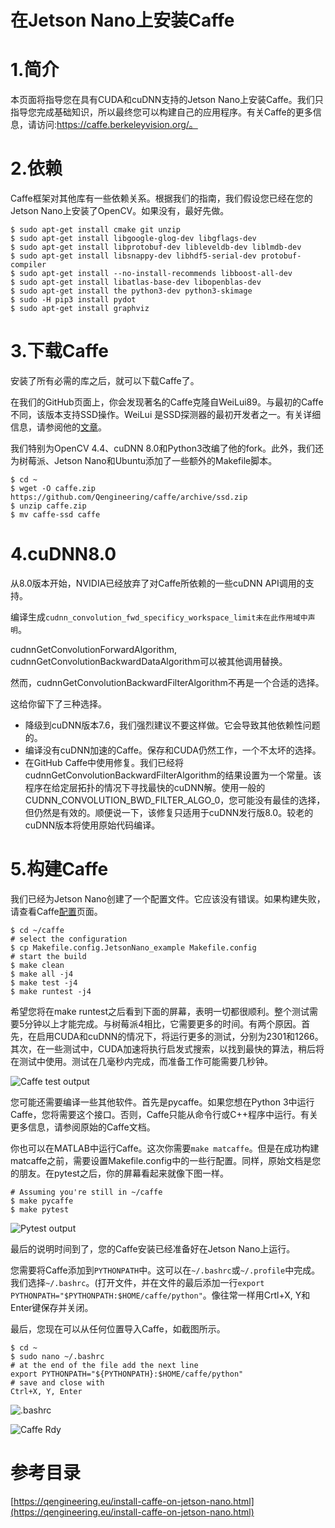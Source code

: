 # 在Jetson Nano上安装Caffe

# 1.简介

本页面将指导您在具有CUDA和cuDNN支持的Jetson Nano上安装Caffe。我们只指导您完成基础知识，所以最终您可以构建自己的应用程序。有关Caffe的更多信息，请访问:https://caffe.berkeleyvision.org/。

# 2.依赖

Caffe框架对其他库有一些依赖关系。根据我们的指南，我们假设您已经在您的Jetson Nano上安装了OpenCV。如果没有，最好先做。

```shell
$ sudo apt-get install cmake git unzip
$ sudo apt-get install libgoogle-glog-dev libgflags-dev
$ sudo apt-get install libprotobuf-dev libleveldb-dev liblmdb-dev
$ sudo apt-get install libsnappy-dev libhdf5-serial-dev protobuf-compiler
$ sudo apt-get install --no-install-recommends libboost-all-dev
$ sudo apt-get install libatlas-base-dev libopenblas-dev
$ sudo apt-get install the python3-dev python3-skimage
$ sudo -H pip3 install pydot
$ sudo apt-get install graphviz
```

# 3.下载Caffe

安装了所有必需的库之后，就可以下载Caffe了。

在我们的GitHub页面上，你会发现著名的Caffe克隆自WeiLui89。与最初的Caffe不同，该版本支持SSD操作。WeiLui 是SSD探测器的最初开发者之一。有关详细信息，请参阅他的[文章](https://arxiv.org/pdf/1512.02325.pdf)。

我们特别为OpenCV 4.4、cuDNN 8.0和Python3改编了他的fork。此外，我们还为树莓派、Jetson Nano和Ubuntu添加了一些额外的Makefile脚本。

```shell
$ cd ~
$ wget -O caffe.zip https://github.com/Qengineering/caffe/archive/ssd.zip
$ unzip caffe.zip
$ mv caffe-ssd caffe
```

# 4.cuDNN8.0

从8.0版本开始，NVIDIA已经放弃了对Caffe所依赖的一些cuDNN API调用的支持。

编译生成`cudnn_convolution_fwd_specificy_workspace_limit未在此作用域中声明`。

cudnnGetConvolutionForwardAlgorithm, cudnnGetConvolutionBackwardDataAlgorithm可以被其他调用替换。

然而，cudnnGetConvolutionBackwardFilterAlgorithm不再是一个合适的选择。

这给你留下了三种选择。

+ 降级到cuDNN版本7.6，我们强烈建议不要这样做。它会导致其他依赖性问题的。
+ 编译没有cuDNN加速的Caffe。保存和CUDA仍然工作，一个不太坏的选择。
+ 在GitHub Caffe中使用修复。我们已经将cudnnGetConvolutionBackwardFilterAlgorithm的结果设置为一个常量。该程序在给定层拓扑的情况下寻找最快的cuDNN解。使用一般的CUDNN_CONVOLUTION_BWD_FILTER_ALGO_0，您可能没有最佳的选择，但仍然是有效的。顺便说一下，该修复只适用于cuDNN发行版8.0。较老的cuDNN版本将使用原始代码编译。

# 5.构建Caffe

我们已经为Jetson Nano创建了一个配置文件。它应该没有错误。如果构建失败，请查看Caffe[配置](https://qengineering.eu/caffe-configuration.html)页面。

```shell
$ cd ~/caffe
# select the configuration
$ cp Makefile.config.JetsonNano_example Makefile.config
# start the build
$ make clean
$ make all -j4
$ make test -j4
$ make runtest -j4
```

希望您将在make runtest之后看到下面的屏幕，表明一切都很顺利。整个测试需要5分钟以上才能完成。与树莓派4相比，它需要更多的时间。有两个原因。首先，在启用CUDA和cuDNN的情况下，将运行更多的测试，分别为2301和1266。其次，在一些测试中，CUDA加速将执行启发式搜索，以找到最快的算法，稍后将在测试中使用。测试在几毫秒内完成，而准备工作可能需要几秒钟。

![Caffe test output](https://qengineering.eu/images/caffe-test-output.webp)

您可能还需要编译一些其他软件。首先是pycaffe。如果您想在Python 3中运行Caffe，您将需要这个接口。否则，Caffe只能从命令行或C++程序中运行。有关更多信息，请参阅原始的Caffe文档。

你也可以在MATLAB中运行Caffe。这次你需要`make matcaffe`。但是在成功构建matcaffe之前，需要设置Makefile.config中的一些行配置。同样，原始文档是您的朋友。在pytest之后，你的屏幕看起来就像下图一样。

```shell
# Assuming you're still in ~/caffe
$ make pycaffe
$ make pytest
```

![Pytest output](https://qengineering.eu/images/pytest-cudnn.webp)

最后的说明时间到了，您的Caffe安装已经准备好在Jetson Nano上运行。

您需要将Caffe添加到`PYTHONPATH`中。这可以在`~/.bashrc`或`~/.profile`中完成。我们选择`~/.bashrc`。(打开文件，并在文件的最后添加一行`export PYTHONPATH="$PYTHONPATH:$HOME/caffe/python"`。像往常一样用Crtl+X, Y和Enter键保存并关闭。

最后，您现在可以从任何位置导入Caffe，如截图所示。

```shell
$ cd ~
$ sudo nano ~/.bashrc
# at the end of the file add the next line
export PYTHONPATH="${PYTHONPATH}:$HOME/caffe/python"
# save and close with
Ctrl+X, Y, Enter
```

![.bashrc](https://qengineering.eu/images/bashrc-caffe.webp)

![Caffe Rdy](https://qengineering.eu/images/caffe-version-python.webp)

# 参考目录

[https://qengineering.eu/install-caffe-on-jetson-nano.html](https://qengineering.eu/install-caffe-on-jetson-nano.html)